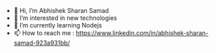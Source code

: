 - 👋 Hi, I’m Abhishek Sharan Samad 
- 👀 I’m interested in new technologies
- 🌱 I’m currently learning  Nodejs
-  📫 How to reach me :  https://www.linkedin.com/in/abhishek-sharan-samad-923a931bb/
 
